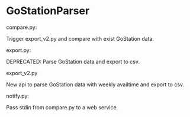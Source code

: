 # GoStationParser

compare.py: 

Trigger export_v2.py and compare with exist GoStation data.

export.py:

DEPRECATED: Parse GoStation data and export to csv.

export_v2.py

New api to parse GoStation data with weekly availtime and export to csv.

notify.py:

Pass stdin from compare.py to a web service.
